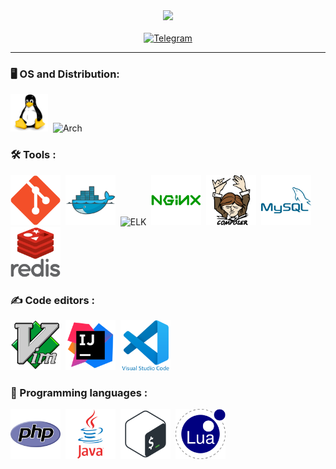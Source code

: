 <div id="header" align="center">
  <img src="https://media.giphy.com/media/v1.Y2lkPTc5MGI3NjExZ3I3cXk2Nnd2bm9nem81eDVrbXhtaDdoaGprejZvdXI3MXBnbWtlMSZlcD12MV9pbnRlcm5hbF9naWZfYnlfaWQmY3Q9Zw/vccgHuzSVf8BppdZ1e/giphy.gif" width="500"/>
</div>
<br>
<div id="badges" align="center">
  <a href="https://t.me/dr34mway">
    <img src="https://img.shields.io/badge/telegram-blue?style=for-the-badge&logo-telegram&logoColor=white" alt="Telegram"/>
  </a>
</div>

---

### :desktop_computer: OS and Distribution:
<div>
  <img src="https://github.com/devicons/devicon/blob/master/icons/linux/linux-original.svg" title="Linux" alt="Linux" width="60" height="60"/>&nbsp;
  <img src="https://icon.icepanel.io/Technology/svg/Arch-Linux.svg" title="Arch" alt="Arch" width="60" height="60"/>&nbsp;
</div>

### :hammer_and_wrench: Tools :
<div>
  <img src="https://github.com/devicons/devicon/blob/master/icons/git/git-original.svg" title="Git" alt="Git" width="80" height="80"/>&nbsp;
  <img src="https://github.com/devicons/devicon/blob/master/icons/docker/docker-original.svg" title="Docker" alt="Docker" width="80" height="80"/>&nbsp;
  <img src="https://cdn.worldvectorlogo.com/logos/elastic-stack.svg" title="ELK" alt="ELK" width="80" height="80"/>&nbsp;
  <img src="https://github.com/devicons/devicon/blob/master/icons/nginx/nginx-original.svg" title="Nginx" alt="Nginx" width="80" height="80"/>&nbsp;
  <img src="https://github.com/devicons/devicon/blob/master/icons/composer/composer-original.svg" title="Composer" alt="Composer" width="80" height="80"/>&nbsp;
  <img src="https://github.com/devicons/devicon/blob/master/icons/mysql/mysql-plain-wordmark.svg" title="MySQL" alt="MySQL" width="80" height="80"/>&nbsp;
  <img src="https://github.com/devicons/devicon/blob/master/icons/redis/redis-original-wordmark.svg" title="Redis" alt="Redis" width="80" height="80"/>&nbsp;
</div>

### :writing_hand: Code editors :
<div>
  <img src="https://github.com/devicons/devicon/blob/master/icons/vim/vim-original.svg" title="Vim" alt="Vim" width="80" height="80"/>&nbsp;
  <img src="https://github.com/devicons/devicon/blob/master/icons/intellij/intellij-original.svg" title="IDE" alt="IDE" width="80" height="80"/>&nbsp;
  <img src="https://github.com/devicons/devicon/blob/master/icons/vscode/vscode-original-wordmark.svg" title="VSCode" alt="VSCode" width="80" height="80"/>&nbsp;
</div>


### :sparkling_heart: Programming languages :
<div>
  <img src="https://github.com/devicons/devicon/blob/master/icons/php/php-original.svg" title="PHP" alt="PHP" width="80" height="80"/>&nbsp;
  <img src="https://github.com/devicons/devicon/blob/master/icons/java/java-original-wordmark.svg" title="Java" alt="Java" width="80" height="80"/>&nbsp;
  <img src="https://github.com/devicons/devicon/blob/master/icons/bash/bash-original.svg" title="Bash" alt="Bash" width="80" height="80"/>&nbsp;
  <img src="https://github.com/devicons/devicon/blob/master/icons/lua/lua-original.svg" title="Lua" alt="Lua" width="80" height="80"/>&nbsp;
</div>

